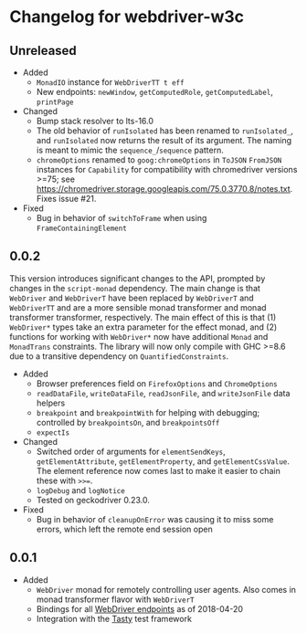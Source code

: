 Changelog for webdriver-w3c
===========================

Unreleased
----------

* Added
  * `MonadIO` instance for `WebDriverTT t eff`
  * New endpoints: `newWindow`, `getComputedRole`, `getComputedLabel`, `printPage`
* Changed
  * Bump stack resolver to lts-16.0
  * The old behavior of `runIsolated` has been renamed to `runIsolated_`, and `runIsolated` now returns the result of its argument. The naming is meant to mimic the `sequence_`/`sequence` pattern.
  * `chromeOptions` renamed to `goog:chromeOptions` in `ToJSON` `FromJSON` instances for `Capability` for compatibility with chromedriver versions >=75; see https://chromedriver.storage.googleapis.com/75.0.3770.8/notes.txt. Fixes issue #21.
* Fixed
  * Bug in behavior of `switchToFrame` when using `FrameContainingElement`



0.0.2
-----

This version introduces significant changes to the API, prompted by changes in the `script-monad` dependency. The main change is that `WebDriver` and `WebDriverT` have been replaced by `WebDriverT` and `WebDriverTT` and are a more sensible monad transformer and monad transformer transformer, respectively. The main effect of this is that (1) `WebDriver*` types take an extra parameter for the effect monad, and (2) functions for working with `WebDriver*` now have additional `Monad` and `MonadTrans` constraints. The library will now only compile with GHC >=8.6 due to a transitive dependency on `QuantifiedConstraints`.

* Added
  * Browser preferences field on `FirefoxOptions` and `ChromeOptions`
  * `readDataFile`, `writeDataFile`, `readJsonFile`, and `writeJsonFile` data helpers
  * `breakpoint` and `breakpointWith` for helping with debugging; controlled by `breakpointsOn`, and `breakpointsOff`
  * `expectIs`
* Changed
  * Switched order of arguments for `elementSendKeys`, `getElementAttribute`, `getElementProperty`, and `getElementCssValue`. The element reference now comes last to make it easier to chain these with `>>=`.
  * `logDebug` and `logNotice`
  * Tested on geckodriver 0.23.0.
* Fixed
  * Bug in behavior of `cleanupOnError` was causing it to miss some errors, which left the remote end session open



0.0.1
-----

* Added
    * `WebDriver` monad for remotely controlling user agents. Also comes in monad transformer flavor with `WebDriverT` 
    * Bindings for all [WebDriver endpoints](https://w3c.github.io/webdriver/webdriver-spec.html) as of 2018-04-20
    * Integration with the [Tasty](https://hackage.haskell.org/package/tasty) test framework
